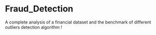 # Fraud_Detection

A complete analysis of a financial dataset and the benchmark of different outliers detection algorithm !